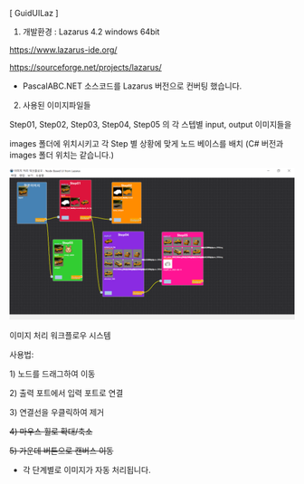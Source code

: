 [ GuidUILaz ]

1. 개발환경 : Lazarus 4.2 windows 64bit

https://www.lazarus-ide.org/

https://sourceforge.net/projects/lazarus/

* PascalABC.NET 소스코드를 Lazarus 버전으로 컨버팅 했습니다.

2. 사용된 이미지파일들

Step01, Step02, Step03, Step04, Step05 의 각 스텝별 input, output 이미지들을

images 폴더에 위치시키고 각 Step 별 상황에 맞게 노드 베이스를 배치 (C# 버전과 images 폴더 위치는 같습니다.)

<img src='https://github.com/ravendev-team/ravendev-ai/blob/main/GuideUILaz/GideUILaz_sc01.png' />

이미지 처리 워크플로우 시스템

사용법:

1&#41; 노드를 드래그하여 이동
   
2&#41; 출력 포트에서 입력 포트로 연결

3&#41; 연결선을 우클릭하여 제거

<s>4&#41; 마우스 휠로 확대/축소 </s>

<s>5&#41; 가운데 버튼으로 캔버스 이동 </s>

* 각 단계별로 이미지가 자동 처리됩니다.
